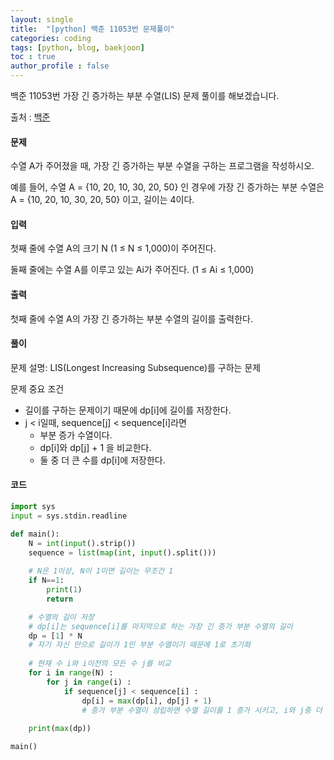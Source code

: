 ```yaml
---
layout: single
title:  "[python] 백준 11053번 문제풀이"
categories: coding
tags: [python, blog, baekjoon] 
toc : true
author_profile : false 
---
```


백준 11053번 가장 긴 증가하는 부분 수열(LIS) 문제 풀이를 해보겠습니다.


출처 : [백준](https://www.acmicpc.net/problem/11053)

#### 문제
수열 A가 주어졌을 때, 가장 긴 증가하는 부분 수열을 구하는 프로그램을 작성하시오.

예를 들어, 수열 A = {10, 20, 10, 30, 20, 50} 인 경우에 가장 긴 증가하는 부분 수열은 A = {10, 20, 10, 30, 20, 50} 이고, 길이는 4이다.

#### 입력
첫째 줄에 수열 A의 크기 N (1 ≤ N ≤ 1,000)이 주어진다.

둘째 줄에는 수열 A를 이루고 있는 Ai가 주어진다. (1 ≤ Ai ≤ 1,000)

#### 출력
첫째 줄에 수열 A의 가장 긴 증가하는 부분 수열의 길이를 출력한다.

#### 풀이
문제 설명: LIS(Longest Increasing Subsequence)를 구하는 문제

문제 중요 조건
- 길이를 구하는 문제이기 때문에 dp[i]에 길이를 저장한다.
- j < i일때, sequence[j] < sequence[i]라면 
    - 부분 증가 수열이다.
    - dp[i]와 dp[j] + 1 을 비교한다.
    - 둘 중 더 큰 수를 dp[i]에 저장한다.

#### 코드
```python
import sys
input = sys.stdin.readline

def main():
    N = int(input().strip())
    sequence = list(map(int, input().split()))
    
    # N은 1이상, N이 1이면 길이는 무조건 1
    if N==1:
        print(1)
        return

    # 수열의 길이 저장
    # dp[i]는 sequence[i]를 마지막으로 하는 가장 긴 증가 부분 수열의 길이
    dp = [1] * N 
    # 자기 자신 만으로 길이가 1인 부분 수열이기 때문에 1로 초기화
    
    # 현재 수 i와 i이전의 모든 수 j를 비교
    for i in range(N) :
        for j in range(i) :
            if sequence[j] < sequence[i] :
                dp[i] = max(dp[i], dp[j] + 1) 
                # 증가 부분 수열이 성립하면 수열 길이를 1 증가 시키고, i와 j중 더 큰 길이를 저장
       
    print(max(dp))

main()        
```
